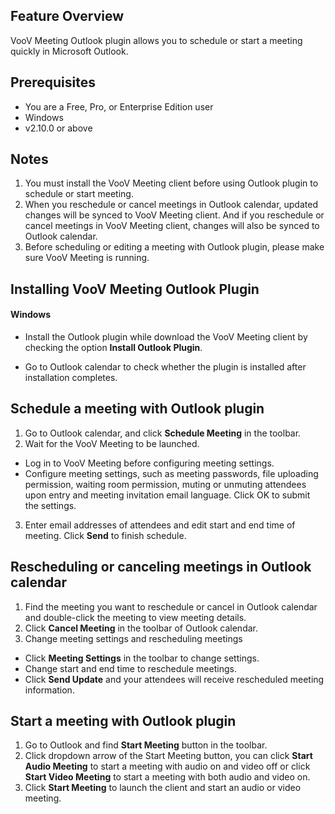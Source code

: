## Feature Overview
VooV Meeting Outlook plugin allows you to schedule or start a meeting quickly in Microsoft Outlook.

## Prerequisites
- You are a Free, Pro, or Enterprise Edition user
- Windows
- v2.10.0 or above

## Notes
1. You must install the VooV Meeting client before using Outlook plugin to schedule or start meeting. 
2. When you reschedule or cancel meetings in Outlook calendar, updated changes will be synced to VooV Meeting client. And if you reschedule or cancel meetings in VooV Meeting client, changes will also be synced to Outlook calendar.  
3. Before scheduling or editing a meeting with Outlook plugin, please make sure VooV Meeting is running.

## Installing VooV Meeting Outlook Plugin
#### Windows
- Install the Outlook plugin while download the VooV Meeting client by checking the option **Install Outlook Plugin**. 


- Go to Outlook calendar to check whether the plugin is installed after installation completes. 

## Schedule a meeting with Outlook plugin

1. Go to Outlook calendar, and click **Schedule Meeting** in the toolbar.
2. Wait for the VooV Meeting to be launched.
 - Log in to VooV Meeting before configuring meeting settings.
 - Configure meeting settings, such as meeting passwords, file uploading permission, waiting room permission, muting or unmuting attendees upon entry and meeting invitation email language. Click OK to submit the settings.
3. Enter email addresses of attendees and edit start and end time of meeting. Click **Send** to finish schedule.
## Rescheduling or canceling meetings in Outlook calendar

1. Find the meeting you want to reschedule or cancel in Outlook calendar and double-click the meeting to view meeting details. 
2. Click **Cancel Meeting** in the toolbar of Outlook calendar.
3. Change meeting settings and rescheduling meetings
 - Click **Meeting Settings** in the toolbar to change settings.
 - Change start and end time to reschedule meetings. 
 - Click **Send Update** and your attendees will receive rescheduled meeting information.

## Start a meeting with Outlook plugin
1. Go to Outlook and find **Start Meeting** button in the toolbar.
2. Click dropdown arrow of the Start Meeting button, you can click **Start Audio Meeting** to start a meeting with audio on and video off or click **Start Video Meeting** to start a meeting with both audio and video on. 
3. Click **Start Meeting** to launch the client and start an audio or video meeting.
